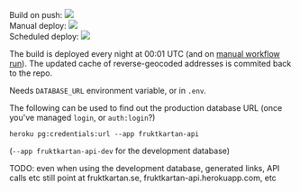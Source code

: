 
Build on push: ![](https://github.com/fruktkartan/fruktsam/workflows/Build%20(and%20deploy)/badge.svg?branch=master&event=push)  
Manual deploy: ![](https://github.com/fruktkartan/fruktsam/workflows/Build%20(and%20deploy)/badge.svg?branch=master&event=workflow_dispatch)  
Scheduled deploy: ![](https://github.com/fruktkartan/fruktsam/workflows/Build%20(and%20deploy)/badge.svg?branch=master&event=schedule)  

The build is deployed every night at 00:01 UTC (and on [manual workflow run](https://github.com/fruktkartan/fruktsam/actions?query=workflow%3A%22Build+%28and+deploy%29%22)).
The updated cache of reverse-geocoded addresses is commited back to the repo.

Needs `DATABASE_URL` environment variable, or in `.env`.

The following can be used to find out the production database URL (once you've managed
`login`, or `auth:login`?)

```
heroku pg:credentials:url --app fruktkartan-api
```

(`--app fruktkartan-api-dev` for the development database)

TODO: even when using the development database, generated links, API calls etc
still point at fruktkartan.se, fruktkartan-api.herokuapp.com, etc
